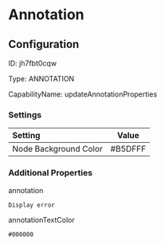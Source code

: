 # Annotation
## Configuration
ID:  jh7fbt0cqw

Type: ANNOTATION 

CapabilityName: updateAnnotationProperties

### Settings
| Setting | Value  |
| :------------------------ | ---------------------------------------- |
| Node Background Color | #B5DFFF | 






### Additional Properties
annotation
```string 
Display error
```


annotationTextColor
```html 
#000000
```





